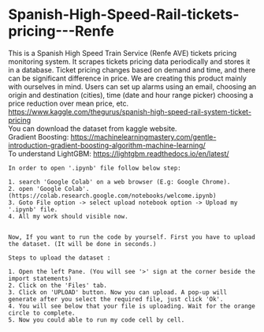 # Spanish-High-Speed-Rail-tickets-pricing---Renfe
This is a Spanish High Speed Train Service (Renfe AVE) tickets pricing monitoring system. It scrapes tickets pricing data periodically and stores it in a database. Ticket pricing changes based on demand and time, and there can be significant difference in price. We are creating this product mainly with ourselves in mind. Users can set up alarms using an email, choosing an origin and destination (cities), time (date and hour range picker) choosing a price reduction over mean price, etc.
<br>
https://www.kaggle.com/thegurus/spanish-high-speed-rail-system-ticket-pricing
<br>You can download the dataset from kaggle website. 
<br>Gradient Boosting: 
https://machinelearningmastery.com/gentle-introduction-gradient-boosting-algorithm-machine-learning/
<br>
To understand LightGBM: https://lightgbm.readthedocs.io/en/latest/


```
In order to open '.ipynb' file follow below step:

1. search 'Google Colab' on a web browser (E.g: Google Chrome).
2. open 'Google Colab'. (https://colab.research.google.com/notebooks/welcome.ipynb)
3. Goto File option -> select upload notebook option -> Upload my '.ipynb' file. 
4. All my work should visible now.


Now, If you want to run the code by yourself. First you have to upload the dataset. (It will be done in seconds.)

Steps to upload the dataset :

1. Open the left Pane. (You will see '>' sign at the corner beside the import statements)
2. Click on the 'Files' tab.
3. Click on 'UPLOAD' button. Now you can upload. A pop-up will generate after you select the required file, just click 'Ok'.
4. You will see below that your file is uploading. Wait for the orange circle to complete.
5. Now you could able to run my code cell by cell.

```
